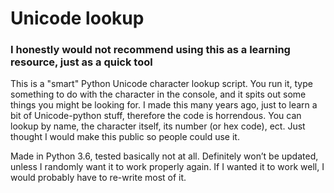 # Unicode lookup
### I honestly would not recommend using this as a learning resource, just as a quick tool
This is a "smart" Python Unicode character lookup script. You run it, type something to do with the character in the console, and it spits out some things you might be looking for. I made this many years ago, just to learn a bit of Unicode-python stuff, therefore the code is horrendous. You can lookup by name, the character itself, its number (or hex code), ect. Just thought I would make this public so people could use it.


Made in Python 3.6, tested basically not at all. Definitely won’t be updated, unless I randomly want it to work properly again. If I wanted it to work well, I would probably have to re-write most of it.